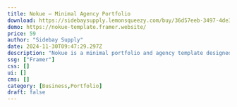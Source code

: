 ```yaml
---
title: Nokue — Minimal Agency Portfolio
download: https://sidebaysupply.lemonsqueezy.com/buy/36d57eeb-3497-4de3-8ae4-d4538e5ff479
demo: https://nokue-template.framer.website/
price: 59
author: "Sidebay Supply"
date: 2024-11-30T09:47:29.297Z
description: "Nokue is a minimal portfolio and agency template designed to highlight your work with elegance and simplicity, ideal for creative professionals and agencies."
ssg: ["Framer"]
css: []
ui: []
cms: []
category: [Business,Portfolio]
draft: false
---
```

